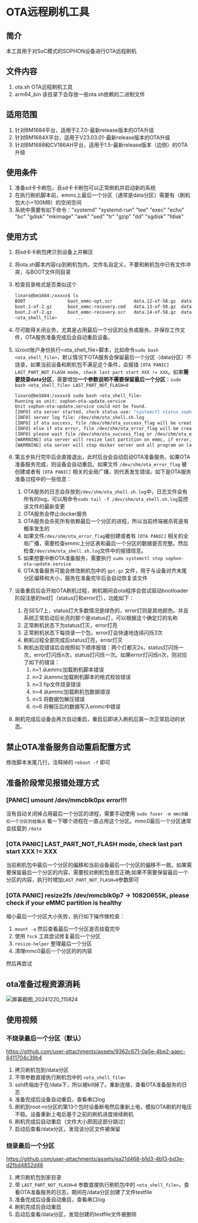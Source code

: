 # OTA远程刷机工具

## 简介

本工具用于对SoC模式的SOPHON设备进行OTA远程刷机

## 文件内容

1. ota.sh OTA远程刷机工具
2. arm64_bin 该目录下会存放一些ota.sh依赖的二进制文件

## 适用范围

1. 针对BM1684平台，适用于2.7.0-最新release版本的OTA升级
2. 针对BM1684X平台，适用于V23.03.01-最新release版本的OTA升级
3. 针对BM1688和CV186AH平台，适用于1.5-最新release版本（边侧）的OTA升级

## 使用条件

1. 准备sd卡卡刷包，且sd卡卡刷包可以正常刷机并启动新的系统
2. 在执行刷机脚本前，emmc上最后一个分区（通常是data分区）需要有（刷机包大小+100MB）的空闲空间
3. 系统中需要有如下命令："systemd" "systemd-run" "tee" "exec" "echo" "bc" "gdisk" "mkimage" "awk" "sed" "tr" "gzip" "dd" "sgdisk" "fdisk"

## 使用方式

1. 将sd卡卡刷包拷贝到设备上并解压
2. 将ota.sh脚本内容cp到刷机包内，文件名自定义，不要和刷机包中已有文件冲突，与BOOT文件同目录
3. 检查目录格式是否类似这个

    ```bash
    linaro@bm1684:/xxxxx$ ls
    BOOT                boot_emmc-opt.scr        data.12-of-58.gz  data.25-of-58.gz  data.38-of-58.gz  data.50-of-58.gz  gpt.gz              rootfs.12-of-32.gz  rootfs.25-of-32.gz  rootfs.9-of-32.gz
    boot.1-of-2.gz      boot_emmc-recovery.cmd   data.13-of-58.gz  data.26-of-58.gz  data.39-of-58.gz  data.51-of-58.gz  md5.txt             rootfs.13-of-32.gz  rootfs.26-of-32.gz  rootfs_rw.1-of-2.gz
    boot.2-of-2.gz      boot_emmc-recovery.scr   data.14-of-58.gz  data.27-of-58.gz  data.4-of-58.gz   data.52-of-58.gz  misc.1-of-1.gz      rootfs.14-of-32.gz  rootfs.27-of-32.gz  rootfs_rw.2-of-2.gz
    <ota_shell_file>       ...
    ```
4. 尽可能得关闭业务，尤其是占用最后一个分区的业务或服务。并保存工作文件，OTA服务准备完成后会自动重启设备。
5. 以root账户身份执行<ota_shell_file>脚本，比如命令`sudo bash <ota_shell_file>`，默认情况下OTA服务会保留最后一个分区（data分区）不烧录，如果当前设备和刷机包不满足这个条件，会报错 `[OTA PANIC] LAST_PART_NOT_FLASH mode, check last part start XXX != XXX`。如果**需要烧录data分区**，需要增加**一个参数说明不需要保留最后一个分区**：`sudo bash <ota_shell_file> LAST_PART_NOT_FLASH=0`

    ```bash
    linaro@bm1684:/xxxxx$ sudo bash <ota_shell_file>
    Running as unit: sophon-ota-update.service
    Unit sophon-ota-update.service could not be found.
    [INFO] ota server started, check status use: "systemctl status sophon-ota-update.service --no-page -l"
    [INFO] server log file: /dev/shm/ota_shell.sh.log
    [INFO] if ota success, file /dev/shm/ota_success_flag will be created
    [INFO] else if ota error, file /dev/shm/ota_error_flag will be created
    [INFO] please wait file /dev/shm/ota_success_flag or /dev/shm/ota_error_flag
    [WARRNING] ota server will resize last partition on emmc, if error, please check emmc partitions
    [WARRNING] ota server will stop docker server and all program on last partition
    ```
6. 第五步执行完毕后会直接退出，此时后台会自动启动OTA准备服务。如果OTA准备服务完成，则设备会自动重启。如果文件 `/dev/shm/ota_error_flag` 被创建或者有 `[OTA PANIC]` 相关的全局广播，则代表发生错误。如下是OTA服务准备过程中的一些信息：

    1. OTA服务的日志会存放到`/dev/shm/ota_shell.sh.log`中，日志文件会有所有的log，可以用命令`sudo tail -f /dev/shm/ota_shell.sh.log`监控该文件的最新变更
    2. OTA服务会停止docker服务
    3. OTA服务会杀死所有依赖最后一个分区的进程，所以当前终端被杀死是有概率发生的
    4. 如果文件`/dev/shm/ota_error_flag`被创建或者有 `[OTA PANIC]` 相关的全局广播，需要检查emmc上分区表和最后一个分区的数据是否完整。然后检查`/dev/shm/ota_shell.sh.log`文件中的报错信息。
    5. 如果想要中断OTA准备服务，需要执行 `sudo systemctl stop sophon-ota-update.service`
    6. OTA准备服务可能会修改刷机包中的 `gpt.gz` 文件，用于与设备对齐末尾分区偏移和大小，服务在准备完毕后会自动恢复该文件

7. 设备重启后会开始OTA刷机过程，刷机期间会ota程序会尝试驱动bootloader阶段注册的led灯（status灯和error灯），功能如下：

    1. 在SE5/7上，status灯大多数情况是绿色的，error灯则是其他颜色。并且系统正常启动后长亮的那个是status灯，可以根据这个确定灯的名称
    2. 正常刷机状态下为status灯灭，error灯亮
    3. 正常刷机状态下每烧录一个包，error灯会快速地连续闪烁3次
    4. 刷机过程全部完成后status灯亮，error灯灭
    5. 刷机出现错误后会按照如下顺序报错：两个灯都灭2s，status灯闪烁一次，error灯闪烁n次，status灯闪烁一次。如果error灯闪烁n次，则对应了如下的错误：
        1. n=1 从emmc加载刷机脚本错误
        2. n=2 从emmc加载刷机脚本的格式校验错误
        3. n=3 fip文件烧录错误
        4. n=4 从emmc加载刷机包数据错误
        5. n=5 将数据包解压错误
        6. n=6 将解压后的数据写入emmc中错误

8. 刷机完成后设备会再次自动重启，重启后即进入刷机后第一次正常启动的状态。

## 禁止OTA准备服务自动重启配置方式

修改脚本末尾几行，注释掉的 `reboot -f` 即可

## 准备阶段常见报错处理方式

### \[PANIC\] umount /dev/mmcblk0px error!!!

没有自动关闭掉占用最后一个分区的进程，需要手动使用 `sudo fuser -m mmc0最后一个分区的挂载点` 看一下哪个进程在一直占用这个分区。mmc0最后一个分区通常会挂载到 `/data`

### \[OTA PANIC\] LAST_PART_NOT_FLASH mode, check last part start XXX != XXX

当前刷机包中最后一个分区的偏移和当前设备最后一个分区的偏移不一致。如果需要保留最后一个分区的内容，需要校对刷机包是否正确;如果不需要保留最后一个分区的内容，执行时增加`LAST_PART_NOT_FLASH=0`参数即可

### \[OTA PANIC\] resize2fs /dev/mmcblk0p7 -> 10820655K, please check if your eMMC partition is healthy

缩小最后一个分区大小失败，执行如下操作做检查：

1. `mount -a` 然后查看最后一个分区是否挂载完毕
2. 使用 `fsck` 工具尝试修复最后一个分区
3. `resize-helper` 整理最后一个分区
4. 清理mmc0最后一个分区的的内容

然后再尝试

## ota准备过程资源消耗

![屏幕截图_20241220_115824](https://github.com/user-attachments/assets/79346334-6e4a-4104-806f-26eee6b5b89e)

## 使用视频

### 不烧录最后一个分区（默认）

https://github.com/user-attachments/assets/9362c671-0a5e-4be2-aaec-6411704c39b4

1. 拷贝刷机包到/data分区
2. 不带参数直接执行刷机包中的 `<ota_shell_file>`
3. ssh终端由于在/data下，所以被kill掉了。重新连接，查看OTA准备服务的日志
4. 准备完成后设备自动重启，查看串口log
5. 刷机到root-ro分区的第13个包时设备断电然后重新上电，模拟OTA刷机时电压不稳。设备重新上电后基于之前的刷机进度继续刷机
6. 刷机完成后自动重启（文件大小原因这部分跳过）
7. 启动后查看/data分区，发现该分区文件被保留

### 烧录最后一个分区

https://github.com/user-attachments/assets/ea21d468-b1d3-4b13-bd3e-d2fbd4852d46

1. 拷贝刷机包到家目录
2. 带 `LAST_PART_NOT_FLASH=0` 参数直接执行刷机包中的 `<ota_shell_file>`，查看OTA准备服务的日志，期间在/data分区创建了文件testfile
3. 准备完成后设备自动重启，查看串口log
5. 刷机完成后自动重启
6. 启动后查看/data分区，发现创建的testfile文件被删除
